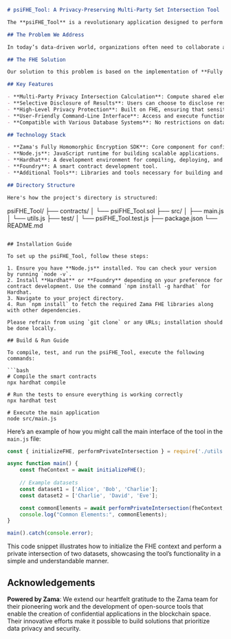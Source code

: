 ```markdown
# psiFHE_Tool: A Privacy-Preserving Multi-Party Set Intersection Tool

The **psiFHE_Tool** is a revolutionary application designed to perform **private set intersection (PSI)** calculations across multiple databases, leveraging **Zama's Fully Homomorphic Encryption technology**. This tool empowers organizations such as hospitals and banks to securely compute the common elements in their datasets without exposing sensitive information, thereby ensuring maximum privacy and confidentiality.

## The Problem We Address

In today’s data-driven world, organizations often need to collaborate and share insights while keeping their data private and secure. However, the challenge lies in allowing multiple untrusted data holders to intersect their databases to find shared information - such as identifying individuals suffering from a specific condition who have also applied for a loan - without revealing any private data to each other. This challenge raises significant concerns about data privacy and security, making traditional methods of data sharing inadequate for maintaining confidentiality.

## The FHE Solution

Our solution to this problem is based on the implementation of **Fully Homomorphic Encryption (FHE)** using Zama’s open-source libraries. By leveraging FHE, the psiFHE_Tool allows data to remain encrypted while computations are performed. This means that even when multiple parties cooperate for data analysis, their individual datasets are never revealed, ensuring a secure environment for collaborative operations. Using Zama's libraries, such as **Concrete** and **TFHE-rs**, we've built a robust tool that empowers data alliances with the very highest level of privacy protection.

## Key Features

- **Multi-Party Privacy Intersection Calculation**: Compute shared elements across multiple untrusted databases without revealing anything about their contents.
- **Selective Disclosure of Results**: Users can choose to disclose results to authorized parties only, enhancing data governance and privacy.
- **High-Level Privacy Protection**: Built on FHE, ensuring that sensitive information remains secure throughout the process.
- **User-Friendly Command-Line Interface**: Access and execute functionalities seamlessly, designed for both developers and data scientists.
- **Compatible with Various Database Systems**: No restrictions on database types, making it versatile for different organizational needs.

## Technology Stack

- **Zama's Fully Homomorphic Encryption SDK**: Core component for confidential computation.
- **Node.js**: JavaScript runtime for building scalable applications.
- **Hardhat**: A development environment for compiling, deploying, and testing smart contracts.
- **Foundry**: A smart contract development tool.
- **Additional Tools**: Libraries and tools necessary for building and executing the application.

## Directory Structure

Here's how the project's directory is structured:

```
psiFHE_Tool/
├── contracts/
│   └── psiFHE_Tool.sol
├── src/
│   ├── main.js
│   └── utils.js
├── test/
│   └── psiFHE_Tool.test.js
├── package.json
└── README.md
```

## Installation Guide

To set up the psiFHE_Tool, follow these steps:

1. Ensure you have **Node.js** installed. You can check your version by running `node -v`.
2. Install **Hardhat** or **Foundry** depending on your preference for contract development. Use the command `npm install -g hardhat` for Hardhat.
3. Navigate to your project directory. 
4. Run `npm install` to fetch the required Zama FHE libraries along with other dependencies.

Please refrain from using `git clone` or any URLs; installation should be done locally.

## Build & Run Guide

To compile, test, and run the psiFHE_Tool, execute the following commands:

```bash
# Compile the smart contracts
npx hardhat compile

# Run the tests to ensure everything is working correctly
npx hardhat test

# Execute the main application
node src/main.js
```

Here’s an example of how you might call the main interface of the tool in the `main.js` file:

```javascript
const { initializeFHE, performPrivateIntersection } = require('./utils');

async function main() {
    const fheContext = await initializeFHE();
    
    // Example datasets
    const dataset1 = ['Alice', 'Bob', 'Charlie'];
    const dataset2 = ['Charlie', 'David', 'Eve'];

    const commonElements = await performPrivateIntersection(fheContext, dataset1, dataset2);
    console.log("Common Elements:", commonElements);
}

main().catch(console.error);
```

This code snippet illustrates how to initialize the FHE context and perform a private intersection of two datasets, showcasing the tool’s functionality in a simple and understandable manner.

## Acknowledgements

**Powered by Zama**: We extend our heartfelt gratitude to the Zama team for their pioneering work and the development of open-source tools that enable the creation of confidential applications in the blockchain space. Their innovative efforts make it possible to build solutions that prioritize data privacy and security.
```